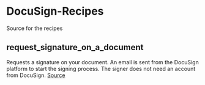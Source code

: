 # DocuSign-Recipes
Source for the recipes

## request_signature_on_a_document
Requests a signature on your document. An email is sent from the DocuSign platform to start the signing process. The signer does not need an account from DocuSign. [Source](https://github.com/docusign/DocuSign-Recipes/tree/master/request_signature_on_a_document)


